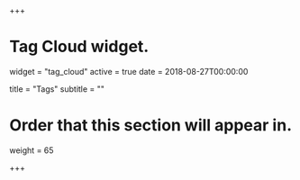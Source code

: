 +++
# Tag Cloud widget.
widget = "tag_cloud"
active = true
date = 2018-08-27T00:00:00

title = "Tags"
subtitle = ""

# Order that this section will appear in.
weight = 65

+++
